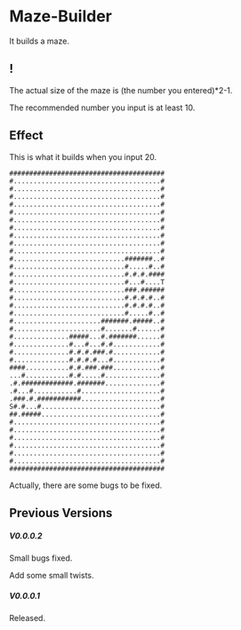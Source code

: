 # Maze-Builder
It builds a maze.

## !

The actual size of the maze is (the number you entered)*2-1.

The recommended number you input is at least 10. 

## Effect

This is what it builds when you input 20.

```
#######################################
#.....................................#
#.....................................#
#.....................................#
#.....................................#
#.....................................#
#.....................................#
#.....................................#
#.....................................#
#.....................................#
#.....................................#
#............................#######..#
#............................#.....#..#
#............................#.#.#.####
#............................#...#....T
#............................###.######
#............................#.#.#.#..#
#............................#.#.#.#..#
#............................#.....#..#
#......................#######.#####..#
#......................#.......#......#
#..............#####...#.#######......#
#..............#...#...#.#............#
#..............#.#.#.###.#............#
#..............#.#.#.#...#............#
####...........#.#.###.###............#
...#...........#.#.....#..............#
.#.#############.#######..............#
.#...#...........#....................#
.###.#.###########....................#
S#.#...#..............................#
##.#####..............................#
#.....................................#
#.....................................#
#.....................................#
#.....................................#
#.....................................#
#.....................................#
#######################################
```

Actually, there are some bugs to be fixed.

## Previous Versions

##### V0.0.0.2

Small bugs fixed.

Add some small twists.

##### V0.0.0.1

Released.
